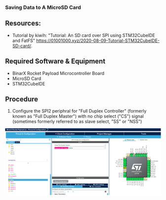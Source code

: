### Saving Data to A MicroSD Card

## Resources:
- Tutorial by kiwih: "Tutorial: An SD card over SPI using STM32CubeIDE and FatFS" https://01001000.xyz/2020-08-09-Tutorial-STM32CubeIDE-SD-card/.

## Required Software & Equipment
- BinarX Rocket Payload Microcontroller Board
- MicroSD Card
- STM32CubeIDE


## Procedure

1. Configure the SPI2 periphral for "Full Duplex Controller" (formerly known as "Full Duplex Master") with no chip select ("CS") signal (sometimes formerly referred to as slave select, "SS" or "NSS")

![SPI2 Pins for MicroSD](./SPI2_Pins_for_MicroSD.png)
